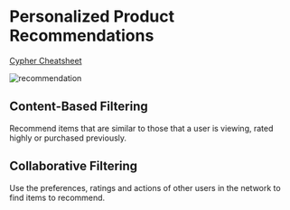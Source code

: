 # Personalized Product Recommendations

[Cypher Cheatsheet](https://neo4j.com/docs/cypher-refcard/current/?ref=browser-guide)

<img src="https://github.com/zixi-liu/Graphical-Neural-Network/blob/main/Img/recommendation.PNG" alt="recommendation"/>

## Content-Based Filtering

Recommend items that are similar to those that a user is viewing, rated highly or purchased previously.

## Collaborative Filtering

Use the preferences, ratings and actions of other users in the network to find items to recommend.
